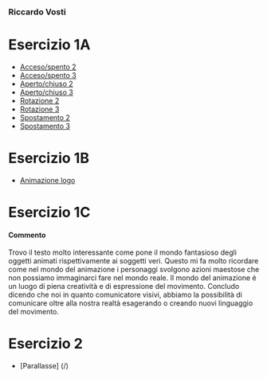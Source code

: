 ### Riccardo Vosti


# Esercizio 1A

- [Acceso/spento 2](/Esercizio_1A/acceso_spento_2.html)
- [Acceso/spento 3](/Esercizio_1A/acceso_spento_3.html)
- [Aperto/chiuso 2](/Esercizio_1A/aperto_chiuso_2.html)
- [Aperto/chiuso 3](/Esercizio_1A/aperto_chiuso_3.html)
- [Rotazione 2](/Esercizio_1A/rotazione_2.html)
- [Rotazione 3](/Esercizio_1A/rotazione_3.html)
- [Spostamento 2](/Esercizio_1A/spostamento_2.html)
- [Spostamento 3](/Esercizio_1A/spostamento_3.html)


# Esercizio 1B
- [Animazione logo](/Esercizio_1B/index.html)


# Esercizio 1C

#### Commento

Trovo il testo molto interessante come pone il mondo fantasioso degli oggetti animati rispettivamente ai soggetti veri. Questo mi fa molto ricordare come nel mondo del animazione i personaggi svolgono azioni maestose che non possiamo immaginarci fare nel mondo reale. Il mondo del animazione é un luogo di piena creatività e di espressione del movimento. Concludo dicendo che noi in quanto comunicatore visivi, abbiamo la possibilità di comunicare oltre alla nostra realtà esagerando o creando nuovi linguaggio del movimento.


# Esercizio 2
- [Parallasse] (/)







